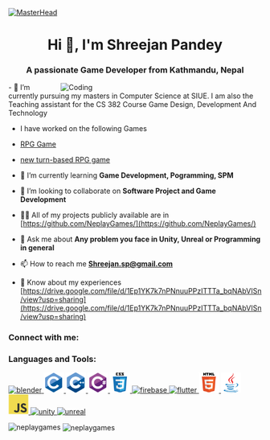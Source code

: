 [![MasterHead](https://cdn-images-1.medium.com/fit/t/1600/480/1*rB-3Q2k7o9qk8IyAzx-TRA.gif)](https://shreejanpandey.itch.io/)

<h1 align="center">Hi 👋, I'm Shreejan Pandey</h1>
<h3 align="center">A passionate Game Developer from Kathmandu, Nepal</h3>

<img align="right" alt="Coding" width="400" src="https://miro.medium.com/max/828/1*IRGHmiGsa16stedQvIaZfw.gif">
- 🔭 I’m currently pursuing my masters in Computer Science at SIUE. I am also the Teaching assistant for the CS 382 Course Game Design, Development And Technology

- I have worked on the following Games
  
- [RPG Game](https://dreams.quest/)
  
- [new turn-based RPG game](https://elementos.io/)

- 🌱 I’m currently learning **Game Development, Pogramming, SPM**

- 👯 I’m looking to collaborate on **Software Project and Game Development**

- 👨‍💻 All of my projects publicly available are in [https://github.com/NeplayGames/](https://github.com/NeplayGames/)

- 💬 Ask me about **Any problem you face in Unity, Unreal or Programming in general**

- 📫 How to reach me **Shreejan.sp@gmail.com**

- 📄 Know about my experiences [https://drive.google.com/file/d/1Ep1YK7k7nPNnuuPPzITTTa_bqNAbVISn/view?usp=sharing](https://drive.google.com/file/d/1Ep1YK7k7nPNnuuPPzITTTa_bqNAbVISn/view?usp=sharing)

<h3 align="left">Connect with me:</h3>
<p align="left">
</p>

<h3 align="left">Languages and Tools:</h3>
<p align="left"> <a href="https://www.blender.org/" target="_blank" rel="noreferrer"> <img src="https://download.blender.org/branding/community/blender_community_badge_white.svg" alt="blender" width="40" height="40"/> </a> <a href="https://www.cprogramming.com/" target="_blank" rel="noreferrer"> <img src="https://raw.githubusercontent.com/devicons/devicon/master/icons/c/c-original.svg" alt="c" width="40" height="40"/> </a> <a href="https://www.w3schools.com/cpp/" target="_blank" rel="noreferrer"> <img src="https://raw.githubusercontent.com/devicons/devicon/master/icons/cplusplus/cplusplus-original.svg" alt="cplusplus" width="40" height="40"/> </a> <a href="https://www.w3schools.com/cs/" target="_blank" rel="noreferrer"> <img src="https://raw.githubusercontent.com/devicons/devicon/master/icons/csharp/csharp-original.svg" alt="csharp" width="40" height="40"/> </a> <a href="https://www.w3schools.com/css/" target="_blank" rel="noreferrer"> <img src="https://raw.githubusercontent.com/devicons/devicon/master/icons/css3/css3-original-wordmark.svg" alt="css3" width="40" height="40"/> </a> <a href="https://firebase.google.com/" target="_blank" rel="noreferrer"> <img src="https://www.vectorlogo.zone/logos/firebase/firebase-icon.svg" alt="firebase" width="40" height="40"/> </a> <a href="https://flutter.dev" target="_blank" rel="noreferrer"> <img src="https://www.vectorlogo.zone/logos/flutterio/flutterio-icon.svg" alt="flutter" width="40" height="40"/> </a> <a href="https://www.w3.org/html/" target="_blank" rel="noreferrer"> <img src="https://raw.githubusercontent.com/devicons/devicon/master/icons/html5/html5-original-wordmark.svg" alt="html5" width="40" height="40"/> </a> <a href="https://www.java.com" target="_blank" rel="noreferrer"> <img src="https://raw.githubusercontent.com/devicons/devicon/master/icons/java/java-original.svg" alt="java" width="40" height="40"/> </a> <a href="https://developer.mozilla.org/en-US/docs/Web/JavaScript" target="_blank" rel="noreferrer"> <img src="https://raw.githubusercontent.com/devicons/devicon/master/icons/javascript/javascript-original.svg" alt="javascript" width="40" height="40"/> </a> <a href="https://unity.com/" target="_blank" rel="noreferrer"> <img src="https://www.vectorlogo.zone/logos/unity3d/unity3d-icon.svg" alt="unity" width="40" height="40"/> </a> <a href="https://unrealengine.com/" target="_blank" rel="noreferrer"> <img src="https://raw.githubusercontent.com/kenangundogan/fontisto/036b7eca71aab1bef8e6a0518f7329f13ed62f6b/icons/svg/brand/unreal-engine.svg" alt="unreal" width="40" height="40"/> </a> </p>

<p><img align="left" src="https://github-readme-stats.vercel.app/api/top-langs?username=neplaygames&show_icons=true&locale=en&layout=compact" alt="neplaygames" /></p>

<p>&nbsp;<img align="center" src="https://github-readme-stats.vercel.app/api?username=neplaygames&show_icons=true&locale=en" alt="neplaygames" /></p>
